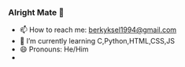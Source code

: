 ### Alright Mate 👋
- 📫 How to reach me: [berkyksel1994@gmail.com]()
-  🌱 I’m currently learning C,Python,HTML,CSS,JS
-  😄 Pronouns: He/Him 
-  
<!--
**Codesque/Codesque** is a ✨ _special_ ✨ repository because its `README.md` (this file) appears on your GitHub profile.

Here are some ideas to get you started:

- 🔭 I’m currently working on ...
- 🌱 I’m currently learning C
- 👯 I’m looking to collaborate on ...
- 🤔 I’m looking for help with ...
- 💬 Ask me about ...

- 😄 Pronouns: ...
- ⚡ Fun fact: ...
-->
